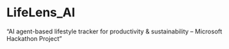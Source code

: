 # LifeLens_AI
“AI agent-based lifestyle tracker for productivity &amp; sustainability – Microsoft Hackathon Project”

